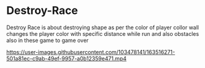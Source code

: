 # Destroy-Race
Destroy Race is about destroying shape as per the color of player collor wall changes the player color with specific distance while run and also obstacles also in these game to game over



https://user-images.githubusercontent.com/103478141/163516271-501a81ec-c9ab-49ef-9957-a0b12359e471.mp4

